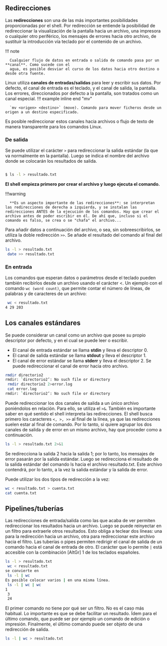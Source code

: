 ## Redirecciones

Las **redirecciones** son una de las más importantes posibilidades proporcionadas por el shell. Por
redirección se entiende la posibilidad de redireccionar la visualización de la pantalla hacia un
archivo, una impresora o cualquier otro periférico, los mensajes de errores hacia otro archivo, de
sustituir la introducción vía teclado por el contenido de un archivo.

!!! note

      Cualquier flujo de datos en entrada o salida de comando pasa por un **canal**. Como sucede con el
      agua, es posible desviar el curso de los datos hacia otro destino o desde otra fuente.

Linux utiliza **canales de entradas/salidas** para leer y escribir sus datos. Por defecto, el canal de
entrada es el teclado, y el canal de salida, la pantalla. Los errores, direccionados por defecto a la
pantalla, son tratados como un canal especial.
!!! example inline end "mv"

      `mv <origen> <destino>` (move). Comando para mover ficheros desde un origen a un destino especificado.

Es posible redireccionar estos canales hacia archivos o flujo de texto de manera transparente para
los comandos Linux.

### De salida

Se puede utilizar el carácter `>` para redireccionar la salida estándar (la que va normalmente en la
pantalla). Luego se indica el nombre del archivo donde se colocarán los resultados de salida.

```bash title=""

$ ls -l > resultado.txt

```

**El shell empieza primero por crear el archivo y luego ejecuta el comando.**

!!!warning

      **Es un aspecto importante de las redirecciones**: se interpretan las redirecciones de derecha a izquierda, y se instalan las redirecciones ANTES de la ejecución de los comandos. Hay que crear el archivo antes de poder escribir en él. De ahí que, incluso si el comando es falso, se crea o se "chafa" el archivo...

Para añadir datos a continuación del archivo, o sea, sin sobreescribirlos, se utiliza la doble redirección `>>`. Se añade el resultado del comando al final del archivo.

```bash title="Ejemplo añadir"
ls -l > resultado.txt
 date >> resultado.txt
```

### En entrada

Los comandos que esperan datos o parámetros desde el teclado pueden también recibirlos desde un
archivo usando el carácter <. Un ejemplo con el comando `wc (word count)`, que permite contar el
número de líneas, de palabras y de caracteres de un archivo:

```bash title=""
 wc < resultado.txt
4 29 203
```

## Los canales estándares

Se puede considerar un canal como un archivo que posee su propio descriptor por defecto, y en el
cual se puede leer o escribir.

- El canal de entrada estándar se llama **stdin** y lleva el descriptor 0.
- El canal de salida estándar se llama **stdout** y lleva el descriptor 1.
- El canal de error estándar se llama **stderr** y lleva el descriptor 2. Se puede redireccionar el
  canal de error hacia otro archivo.

```bash title=""
rmdir directorio2
rmdir: `directorio2’: No such file or directory
 rmdir directorio2 2>error.log
 cat error.log
rmdir: `directorio2’: No such file or directory
```

Puede redireccionar los dos canales de salida a un único archivo poniéndolos en relación. Para ello,
se utiliza el `>&`. También es importante saber en qué sentido el shell interpreta las redirecciones. El
shell busca primero los caracteres `<, >, >>` al final de la línea, ya que las redirecciones suelen estar
al final de comando. Por lo tanto, si quiere agrupar los dos canales de salida y de error en un mismo
archivo, hay que proceder como a continuación.

```bash title="En mismo archivo los errores y la salida estándar"
ls -l > resultado.txt 2>&1
```

Se redirecciona la salida 2 hacia la salida 1; por lo tanto, los mensajes de error pasarán por la salida
estándar. Luego se redirecciona el resultado de la salida estándar del comando ls hacia el archivo
resultado.txt. Este archivo contendrá, por lo tanto, a la vez la salida estándar y la salida de error.

Puede utilizar los dos tipos de redirección a la vez:

```bash title=""
wc < resultado.txt > cuenta.txt
cat cuenta.txt

```

## Pipelines/tuberías

Las redirecciones de entrada/salida como las que acaba de ver permiten redireccionar los resultados
hacia un archivo. Luego se puede reinyectar en un filtro para extraerle otros resultados. Esto obliga
a teclear dos líneas: una para la redirección hacia un archivo, otra para redireccionar este archivo
hacia el filtro. Las tuberías o pipes permiten redirigir el canal de salida de un comando hacia el
canal de entrada de otro.
El carácter que lo permite `|` está accesible con la combinación [AltGr] 1 de los teclados españoles.

```bash title=""
ls -l > resultado.txt
 wc < resultado.txt
se convierte en
 ls -l | wc
Es posible colocar varios | en una misma línea.
 ls -l | wc | wc
1
 3
 24
```

El primer comando no tiene por qué ser un filtro. No es el caso más habitual. Lo importante es que
se debe facilitar un resultado. Ídem para el último comando, que puede ser por ejemplo un comando
de edición o impresión. Finalmente, el último comando puede ser objeto de una redirección de
salida.

```bash title=""
ls -l | wc > resultado.txt
```
